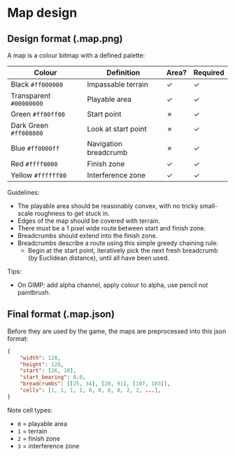 # Map design

## Design format (.map.png)

A map is a colour bitmap with a defined palette:

| Colour | Definition | Area? | Required |
| --- | --- | --- | --- |
| Black `#ff000000` | Impassable terrain | ✓ | ✓ |
| Transparent `#00000000` | Playable area | ✓ | ✓ |
| Green `#ff00ff00` | Start point | ✗ | ✓ |
| Dark Green `#ff008800` | Look at start point | ✗ | ✓ |
| Blue `#ff0000ff` | Navigation breadcrumb | ✗ | ✓ |
| Red `#ffff0000` | Finish zone | ✓ | ✓ |
| Yellow `#ffffff00` | Interference zone | ✓ | ✓ |

Guidelines:

 - The playable area should be reasonably convex, with no tricky small-scale roughness to get stuck in.
 - Edges of the map should be covered with terrain.
 - There must be a 1 pixel wide route between start and finish zone.
 - Breadcrumbs should extend into the finish zone.
 - Breadcrumbs describe a route using this simple greedy chaining rule:
    - Begin at the start point, iteratively pick the next fresh breadcrumb (by Euclidean distance), until all have been used.

Tips:

 - On GIMP: add alpha channel, apply colour to alpha, use pencil not paintbrush.

## Final format (.map.json)

Before they are used by the game, the maps are preprocessed into this json format:

```json
{
    "width": 128,
    "height": 128,
    "start": [26, 18],
    "start_bearing": 0.0,
    "breadcrumbs": [[25, 34], [28, 91], [107, 103]],
    "cells": [1, 1, 1, 1, 0, 0, 0, 0, 2, 2, ...],
}
```

Note cell types:

 - `0` = playable area
 - `1` = terrain
 - `2` = finish zone
 - `3` = interference zone
